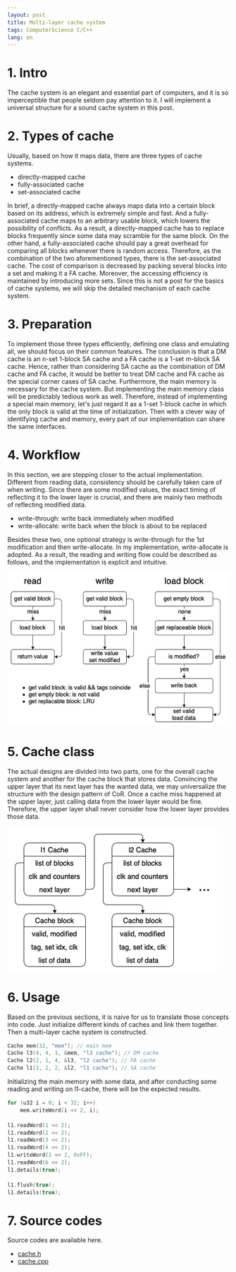 ```yaml
---
layout: post
title: Multi-layer cache system
tags: ComputerScience C/C++
lang: en
---
```


# 1. Intro

The cache system is an elegant and essential part of computers, and it is so imperceptible that people seldom pay attention to it. I will implement a universal structure for a sound cache system in this post.

# 2. Types of cache

Usually, based on how it maps data, there are three types of cache systems.

- directly-mapped cache
- fully-associated cache
- set-associated cache

In brief, a directly-mapped cache always maps data into a certain block based on its address, which is extremely simple and fast. And a fully-associated cache maps to an arbitrary usable block, which lowers the possibility of conflicts. As a result, a directly-mapped cache has to replace blocks frequently since some data may scramble for the same block. On the other hand, a fully-associated cache should pay a great overhead for comparing all blocks whenever there is random access. Therefore, as the combination of the two aforementioned types, there is the set-associated cache. The cost of comparison is decreased by packing several blocks into a set and making it a FA cache. Moreover, the accessing efficiency is maintained by introducing more sets. Since this is not a post for the basics of cache systems, we will skip the detailed mechanism of each cache system.

# 3. Preparation

To implement those three types efficiently, defining one class and emulating all, we should focus on their common features. The conclusion is that a DM cache is an n-set 1-block SA cache and a FA cache is a 1-set m-block SA cache. Hence, rather than considering SA cache as the combination of DM cache and FA cache, it would be better to treat DM cache and FA cache as the special corner cases of SA cache. Furthermore, the main memory is necessary for the cache system. But implementing the main memory class will be predictably tedious work as well. Therefore, instead of implementing a special main memory, let's just regard it as a 1-set 1-block cache in which the only block is valid at the time of initialization. Then with a clever way of identifying cache and memory, every part of our implementation can share the same interfaces.

# 4. Workflow

In this section, we are stepping closer to the actual implementation. Different from reading data, consistency should be carefully taken care of when writing. Since there are some modified values, the exact timing of reflecting it to the lower layer is crucial, and there are mainly two methods of reflecting modified data.

- write-through: write back immediately when modified
- write-allocate: write back when the block is about to be replaced

Besides these two, one optional strategy is write-through for the 1st modification and then write-allocate. In my implementation, write-allocate is adopted. As a result, the reading and writing flow could be described as follows, and the implementation is explicit and intuitive.

<div class="img-frame"><img src="/assets/src/multi-layer-cache/workflow.png"></div>

# 5. Cache class

The actual designs are divided into two parts, one for the overall cache system and another for the cache block that stores data. Convincing the upper layer that its next layer has the wanted data, we may universalize the structure with the design pattern of CoR. Once a cache miss happened at the upper layer, just calling data from the lower layer would be fine. Therefore, the upper layer shall never consider how the lower layer provides those data. 

<div class="img-frame"><img src="/assets/src/multi-layer-cache/cache-class.png"></div>

# 6. Usage

Based on the previous sections, it is naive for us to translate those concepts into code. Just initialize different kinds of caches and link them together. Then a multi-layer cache system is constructed.

```cpp
Cache mem(32, "mem"); // main mem
Cache l3(4, 4, 1, &mem, "l3 cache"); // DM cache
Cache l2(2, 1, 4, &l3, "l2 cache"); // FA cache
Cache l1(1, 2, 2, &l2, "l1 cache"); // SA cache
```

Initializing the main memory with some data, and after conducting some reading and writing on l1-cache,  there will be the expected results.

```cpp
for (u32 i = 0; i < 32; i++)
    mem.writeWord(i << 2, i);

l1.readWord(1 << 2);
l1.readWord(2 << 2);
l1.readWord(3 << 2);
l1.readWord(4 << 2);
l1.writeWord(1 << 2, 0xFF);
l1.readWord(6 << 2);
l1.details(true);

l1.flush(true);
l1.details(true);
```

# 7. Source codes

Source codes are available here.

- [cache.h](/assets/src/multi-layer-cache/cache.h)
- [cache.cpp](/assets/src/multi-layer-cache/cache.cpp)
